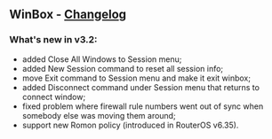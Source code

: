 ## WinBox - [Changelog](https://forum.mikrotik.com/viewtopic.php?t=105658)

### What's new in v3.2:
* added Close All Windows to Session menu;
* added New Session command to reset all session info;
* move Exit command to Session menu and make it exit winbox;
* added Disconnect command under Session menu that returns to connect window;
* fixed problem where firewall rule numbers went out of sync when somebody else was moving them around;
* support new Romon policy (introduced in RouterOS v6.35).